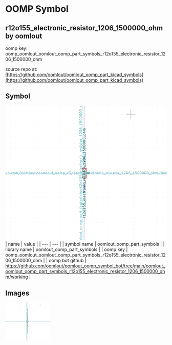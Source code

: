 # OOMP Symbol  
## r12o155_electronic_resistor_1206_1500000_ohm  by oomlout  
  
oomp key: oomp_oomlout_oomlout_oomp_part_symbols_r12o155_electronic_resistor_1206_1500000_ohm  
  
source repo at: [https://github.com/oomlout/oomlout_oomp_part_kicad_symbols](https://github.com/oomlout/oomlout_oomp_part_kicad_symbols)  
## Symbol  
  
[![working.png](working_600.png)](working.png)  
| name | value | 
| --- | --- | 
| symbol name | oomlout_oomp_part_symbols | 
| library name | oomlout_oomp_part_symbols | 
| oomp key | oomp_oomlout_oomlout_oomp_part_symbols_r12o155_electronic_resistor_1206_1500000_ohm | 
| oomp bot github | https://github.com/oomlout/oomlout_oomp_symbol_bot/tree/main/oomlout_oomlout_oomp_part_symbols_r12o155_electronic_resistor_1206_1500000_ohm/working | 
## Images  
  
[![working.png](working_140.png)](working.png)  
